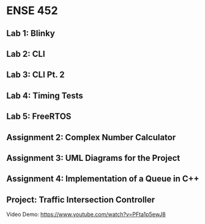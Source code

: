 # ENSE 452
## Lab 1: Blinky
## Lab 2: CLI
## Lab 3: CLI Pt. 2
## Lab 4: Timing Tests
## Lab 5: FreeRTOS
## Assignment 2: Complex Number Calculator
## Assignment 3: UML Diagrams for the Project
## Assignment 4: Implementation of a Queue in C++
## Project: Traffic Intersection Controller
Video Demo: https://www.youtube.com/watch?v=PFta1p5ewJ8
